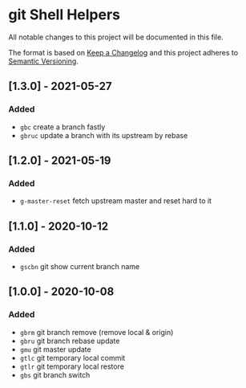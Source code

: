 # git Shell Helpers

All notable changes to this project will be documented in this file.

The format is based on [Keep a Changelog](http://keepachangelog.com/) 
and this project adheres to [Semantic Versioning](http://semver.org/).

## [1.3.0] - 2021-05-27
### Added
- `gbc` create a branch fastly
- `gbruc` update a branch with its upstream by rebase

## [1.2.0] - 2021-05-19
### Added
- `g-master-reset` fetch upstream master and reset hard to it

## [1.1.0] - 2020-10-12
### Added
- `gscbn` git show current branch name

## [1.0.0] - 2020-10-08
### Added
- `gbrm` git branch remove (remove local & origin)
- `gbru` git branch rebase update 
- `gmu` git master update
- `gtlc` git temporary local commit
- `gtlr` git temporary local restore
- `gbs` git branch switch
